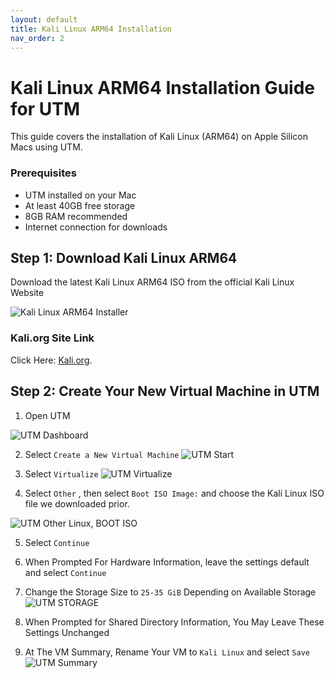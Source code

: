 ```yaml
---
layout: default
title: Kali Linux ARM64 Installation
nav_order: 2
---
```


# Kali Linux ARM64 Installation Guide for UTM

This guide covers the installation of Kali Linux (ARM64) on Apple Silicon Macs using UTM.

### Prerequisites

- UTM installed on your Mac
- At least 40GB free storage
- 8GB RAM recommended
- Internet connection for downloads

## Step 1: Download Kali Linux ARM64

Download the latest Kali Linux ARM64 ISO from the official Kali Linux Website

![Kali Linux ARM64 Installer](/UDMCyberSecurity-Labs-MacBookCompatibility/assets/images/kali//KL-1.png)


### Kali.org Site Link

Click Here: [Kali.org](https://www.kali.org/get-kali/#kali-installer-images/kali/).

## Step 2: Create Your New Virtual Machine in UTM

1. Open UTM

![UTM Dashboard](/UDMCyberSecurity-Labs-MacBookCompatibility/assets/images/kali/KL-2.png)

2. Select `Create a New Virtual Machine`
![UTM Start](/UDMCyberSecurity-Labs-MacBookCompatibility/assets/images/kali/KL-3.png)

3. Select `Virtualize`
![UTM Virtualize](/UDMCyberSecurity-Labs-MacBookCompatibility/assets/images/kali/KL-4.png)

4. Select `Other` , then select `Boot ISO Image:` and choose the Kali Linux ISO file we downloaded prior.

![UTM Other Linux, BOOT ISO ](/UDMCyberSecurity-Labs-MacBookCompatibility/assets/images/kali/KL-5.png)

5. Select `Continue`

6. When Prompted For Hardware Information, leave the settings default and select `Continue`

7. Change the Storage Size to `25-35 GiB` Depending on Available Storage
![UTM STORAGE ](/UDMCyberSecurity-Labs-MacBookCompatibility/assets/images/kali/KL-6.png)
8. When Prompted for Shared Directory Information, You May Leave These Settings Unchanged
9. At The VM Summary, Rename Your VM to `Kali Linux` and select `Save`
![UTM Summary ](/UDMCyberSecurity-Labs-MacBookCompatibility/assets/images/kali/KL-7.png)



